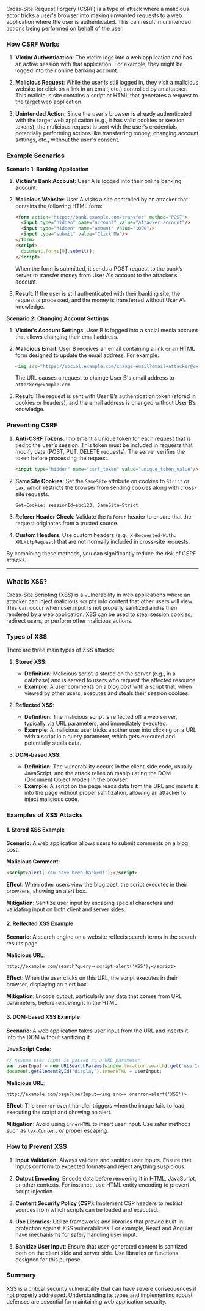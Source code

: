 Cross-Site Request Forgery (CSRF) is a type of attack where a malicious actor tricks a user's 
browser into making unwanted requests to a web application where the user is authenticated. 
This can result in unintended actions being performed on behalf of the user.

### How CSRF Works

1. **Victim Authentication**: The victim logs into a web application and has an active session 
with that application. For example, they might be logged into their online banking account.

2. **Malicious Request**: While the user is still logged in, they visit a malicious website 
(or click on a link in an email, etc.) controlled by an attacker. This malicious site contains 
a script or HTML that generates a request to the target web application.

3. **Unintended Action**: Since the user's browser is already authenticated with the target 
web application (e.g., it has valid cookies or session tokens), the malicious request is sent 
with the user's credentials, potentially performing actions like transferring money, changing 
account settings, etc., without the user's consent.

### Example Scenarios

**Scenario 1: Banking Application**

1. **Victim's Bank Account**: User A is logged into their online banking account.
2. **Malicious Website**: User A visits a site controlled by an attacker that contains the 
following HTML form:
   ```html
   <form action="https://bank.example.com/transfer" method="POST">
     <input type="hidden" name="account" value="attacker_account"/>
     <input type="hidden" name="amount" value="1000"/>
     <input type="submit" value="Click Me"/>
   </form>
   <script>
     document.forms[0].submit();
   </script>
   ```
   When the form is submitted, it sends a POST request to the bank’s server to transfer 
money from User A's account to the attacker’s account.

3. **Result**: If the user is still authenticated with their banking site, the request is 
processed, and the money is transferred without User A’s knowledge.

**Scenario 2: Changing Account Settings**

1. **Victim's Account Settings**: User B is logged into a social media account that allows 
changing their email address.

2. **Malicious Email**: User B receives an email containing a link or an HTML form designed to 
update the email address. For example:
   ```html
   <img src="https://social.example.com/change-email?email=attacker@example.com" />
   ```
   The URL causes a request to change User B's email address to `attacker@example.com`.

3. **Result**: The request is sent with User B’s authentication token (stored in cookies or 
headers), and the email address is changed without User B’s knowledge.

### Preventing CSRF

1. **Anti-CSRF Tokens**: Implement a unique token for each request that is tied to the 
user’s session. This token must be included in requests that modify data (POST, PUT, DELETE 
requests). The server verifies the token before processing the request.
   ```html
   <input type="hidden" name="csrf_token" value="unique_token_value"/>
   ```

2. **SameSite Cookies**: Set the `SameSite` attribute on cookies to `Strict` or `Lax`, which 
restricts the browser from sending cookies along with cross-site requests.
   ```http
   Set-Cookie: sessionId=abc123; SameSite=Strict
   ```

3. **Referer Header Check**: Validate the `Referer` header to ensure that the request 
originates from a trusted source.

4. **Custom Headers**: Use custom headers (e.g., `X-Requested-With: XMLHttpRequest`) that are 
not normally included in cross-site requests.

By combining these methods, you can significantly reduce the risk of CSRF attacks.

--------------------------------------------------------

### What is XSS?

Cross-Site Scripting (XSS) is a vulnerability in web applications where an attacker can 
inject malicious scripts into content that other users will view. This can occur when 
user input is not properly sanitized and is then rendered by a web application. XSS can 
be used to steal session cookies, redirect users, or perform other malicious actions.

### Types of XSS

There are three main types of XSS attacks:

1. **Stored XSS**:
   - **Definition**: Malicious script is stored on the server (e.g., in a database) and 
is served to users who request the affected resource.
   - **Example**: A user comments on a blog post with a script that, when viewed by other 
users, executes and steals their session cookies.

2. **Reflected XSS**:
   - **Definition**: The malicious script is reflected off a web server, typically via 
URL parameters, and immediately executed.
   - **Example**: A malicious user tricks another user into clicking on a URL with a 
script in a query parameter, which gets executed and potentially steals data.

3. **DOM-based XSS**:
   - **Definition**: The vulnerability occurs in the client-side code, usually 
JavaScript, and the attack relies on manipulating the DOM (Document Object Model) in the 
browser.
   - **Example**: A script on the page reads data from the URL and inserts it into the 
page without proper sanitization, allowing an attacker to inject malicious code.

### Examples of XSS Attacks

#### 1. **Stored XSS Example**

**Scenario**: A web application allows users to submit comments on a blog post.

**Malicious Comment**:
```html
<script>alert('You have been hacked!');</script>
```

**Effect**: When other users view the blog post, the script executes in their browsers, 
showing an alert box.

**Mitigation**: Sanitize user input by escaping special characters and validating input 
on both client and server sides.

#### 2. **Reflected XSS Example**

**Scenario**: A search engine on a website reflects search terms in the search results 
page.

**Malicious URL**:
```
http://example.com/search?query=<script>alert('XSS');</script>
```

**Effect**: When the user clicks on this URL, the script executes in their browser, 
displaying an alert box.

**Mitigation**: Encode output, particularly any data that comes from URL parameters, 
before rendering it in the HTML.

#### 3. **DOM-based XSS Example**

**Scenario**: A web application takes user input from the URL and inserts it into the DOM 
without sanitizing it.

**JavaScript Code**:
```javascript
// Assume user input is passed as a URL parameter
var userInput = new URLSearchParams(window.location.search).get('userInput');
document.getElementById('display').innerHTML = userInput;
```

**Malicious URL**:
```
http://example.com/page?userInput=<img src=x onerror=alert('XSS')>
```

**Effect**: The `onerror` event handler triggers when the image fails to load, executing 
the script and showing an alert.

**Mitigation**: Avoid using `innerHTML` to insert user input. Use safer methods such as 
`textContent` or proper escaping.

### How to Prevent XSS

1. **Input Validation**: Always validate and sanitize user inputs. Ensure that inputs 
conform to expected formats and reject anything suspicious.

2. **Output Encoding**: Encode data before rendering it in HTML, JavaScript, or other 
contexts. For instance, use HTML entity encoding to prevent script injection.

3. **Content Security Policy (CSP)**: Implement CSP headers to restrict sources from 
which scripts can be loaded and executed.

4. **Use Libraries**: Utilize frameworks and libraries that provide built-in protection 
against XSS vulnerabilities. For example, React and Angular have mechanisms for safely 
handling user input.

5. **Sanitize User Input**: Ensure that user-generated content is sanitized both on the 
client side and server side. Use libraries or functions designed for this purpose.

### Summary

XSS is a critical security vulnerability that can have severe consequences if not 
properly addressed. Understanding its types and implementing robust defenses are 
essential for maintaining web application security.
